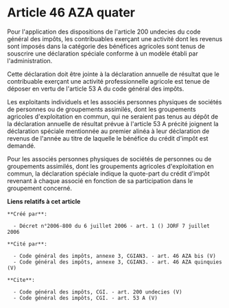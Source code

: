 # Article 46 AZA quater

Pour l'application des dispositions de l'article 200 undecies du code général des impôts, les contribuables exerçant une
activité dont les revenus sont imposés dans la catégorie des bénéfices agricoles sont tenus de souscrire une déclaration
spéciale conforme à un modèle établi par l'administration. 

Cette déclaration doit être jointe à la déclaration annuelle de résultat que le contribuable exerçant une activité
professionnelle agricole est tenue de déposer en vertu de l'article 53 A du code général des impôts. 

Les exploitants individuels et les associés personnes physiques de sociétés de personnes ou de groupements assimilés, dont
les groupements agricoles d'exploitation en commun, qui ne seraient pas tenus au dépôt de la déclaration annuelle de résultat
prévue à l'article 53 A précité joignent la déclaration spéciale mentionnée au premier alinéa à leur déclaration de revenus
de l'année au titre de laquelle le bénéfice du crédit d'impôt est demandé. 

Pour les associés personnes physiques de sociétés de personnes ou de groupements assimilés, dont les groupements agricoles
d'exploitation en commun, la déclaration spéciale indique la quote-part du crédit d'impôt revenant à chaque associé en
fonction de sa participation dans le groupement concerné.

**Liens relatifs à cet article**

	**Créé par**:

	  - Décret n°2006-800 du 6 juillet 2006 - art. 1 () JORF 7 juillet 2006

	**Cité par**:

	  - Code général des impôts, annexe 3, CGIAN3. - art. 46 AZA bis (V)
	  - Code général des impôts, annexe 3, CGIAN3. - art. 46 AZA quinquies (V)

	**Cite**:

	  - Code général des impôts, CGI. - art. 200 undecies (V)
	  - Code général des impôts, CGI. - art. 53 A (V)
